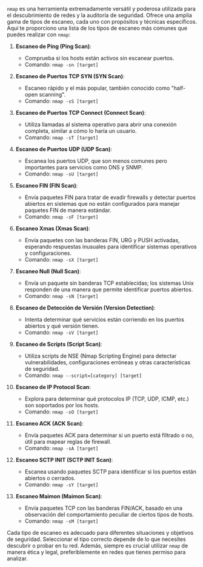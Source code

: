 `nmap` es una herramienta extremadamente versátil y poderosa utilizada para el descubrimiento de redes y la auditoría de seguridad. Ofrece una amplia gama de tipos de escaneo, cada uno con propósitos y técnicas específicos. Aquí te proporciono una lista de los tipos de escaneo más comunes que puedes realizar con `nmap`:

1. **Escaneo de Ping (Ping Scan)**:
   - Comprueba si los hosts están activos sin escanear puertos.
   - Comando: `nmap -sn [target]`

2. **Escaneo de Puertos TCP SYN (SYN Scan)**:
   - Escaneo rápido y el más popular, también conocido como "half-open scanning".
   - Comando: `nmap -sS [target]`

3. **Escaneo de Puertos TCP Connect (Connect Scan)**:
   - Utiliza llamadas al sistema operativo para abrir una conexión completa, similar a cómo lo haría un usuario.
   - Comando: `nmap -sT [target]`

4. **Escaneo de Puertos UDP (UDP Scan)**:
   - Escanea los puertos UDP, que son menos comunes pero importantes para servicios como DNS y SNMP.
   - Comando: `nmap -sU [target]`

5. **Escaneo FIN (FIN Scan)**:
   - Envía paquetes FIN para tratar de evadir firewalls y detectar puertos abiertos en sistemas que no están configurados para manejar paquetes FIN de manera estándar.
   - Comando: `nmap -sF [target]`

6. **Escaneo Xmas (Xmas Scan)**:
   - Envía paquetes con las banderas FIN, URG y PUSH activadas, esperando respuestas inusuales para identificar sistemas operativos y configuraciones.
   - Comando: `nmap -sX [target]`

7. **Escaneo Null (Null Scan)**:
   - Envía un paquete sin banderas TCP establecidas; los sistemas Unix responden de una manera que permite identificar puertos abiertos.
   - Comando: `nmap -sN [target]`

8. **Escaneo de Detección de Versión (Version Detection)**:
   - Intenta determinar qué servicios están corriendo en los puertos abiertos y qué versión tienen.
   - Comando: `nmap -sV [target]`

9. **Escaneo de Scripts (Script Scan)**:
   - Utiliza scripts de NSE (Nmap Scripting Engine) para detectar vulnerabilidades, configuraciones erróneas y otras características de seguridad.
   - Comando: `nmap --script=[category] [target]`

10. **Escaneo de IP Protocol Scan**:
    - Explora para determinar qué protocolos IP (TCP, UDP, ICMP, etc.) son soportados por los hosts.
    - Comando: `nmap -sO [target]`

11. **Escaneo ACK (ACK Scan)**:
    - Envía paquetes ACK para determinar si un puerto está filtrado o no, útil para mapear reglas de firewall.
    - Comando: `nmap -sA [target]`

12. **Escaneo SCTP INIT (SCTP INIT Scan)**:
    - Escanea usando paquetes SCTP para identificar si los puertos están abiertos o cerrados.
    - Comando: `nmap -sY [target]`

13. **Escaneo Maimon (Maimon Scan)**:
    - Envía paquetes TCP con las banderas FIN/ACK, basado en una observación del comportamiento peculiar de ciertos tipos de hosts.
    - Comando: `nmap -sM [target]`

Cada tipo de escaneo es adecuado para diferentes situaciones y objetivos de seguridad. Seleccionar el tipo correcto depende de lo que necesites descubrir o probar en tu red. Además, siempre es crucial utilizar `nmap` de manera ética y legal, preferiblemente en redes que tienes permiso para analizar.